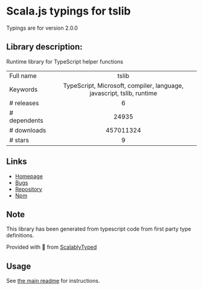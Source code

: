 
# Scala.js typings for tslib

Typings are for version 2.0.0

## Library description:
Runtime library for TypeScript helper functions

|                    |                 |
| ------------------ | :-------------: |
| Full name          | tslib |
| Keywords           | TypeScript, Microsoft, compiler, language, javascript, tslib, runtime |
| # releases         | 6 |
| # dependents       | 24935 |
| # downloads        | 457011324 |
| # stars            | 9 |

## Links
- [Homepage](http://typescriptlang.org/)
- [Bugs](https://github.com/Microsoft/TypeScript/issues)
- [Repository](https://github.com/Microsoft/tslib)
- [Npm](https://www.npmjs.com/package/tslib)
    


## Note
This library has been generated from typescript code from first party type definitions.

Provided with :purple_heart: from [ScalablyTyped](https://github.com/oyvindberg/ScalablyTyped)

## Usage
See [the main readme](../../readme.md) for instructions.


